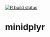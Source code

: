<!-- badges: start -->
  [![R build status](https://github.com/Jinjie-Duan/minidplyr/workflows/R-CMD-check/badge.svg)](https://github.com/Jinjie-Duan/minidplyr/actions)
  <!-- badges: end -->
  
# minidplyr